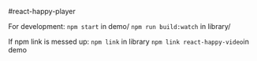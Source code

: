 #react-happy-player

For development:
`npm start` in demo/
`npm run build:watch` in library/

If npm link is messed up:
`npm link` in library
`npm link react-happy-video`in demo
